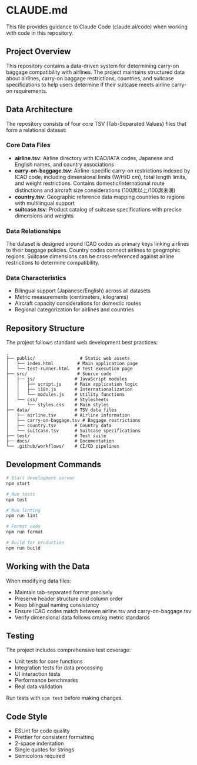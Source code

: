 # CLAUDE.md

This file provides guidance to Claude Code (claude.ai/code) when working with code in this repository.

## Project Overview

This repository contains a data-driven system for determining carry-on baggage compatibility with airlines. The project maintains structured data about airlines, carry-on baggage restrictions, countries, and suitcase specifications to help users determine if their suitcase meets airline carry-on requirements.

## Data Architecture

The repository consists of four core TSV (Tab-Separated Values) files that form a relational dataset:

### Core Data Files

- **airline.tsv**: Airline directory with ICAO/IATA codes, Japanese and English names, and country associations
- **carry-on-baggage.tsv**: Airline-specific carry-on restrictions indexed by ICAO code, including dimensional limits (W/H/D cm), total length limits, and weight restrictions. Contains domestic/international route distinctions and aircraft size considerations (100席以上/100席未満)
- **country.tsv**: Geographic reference data mapping countries to regions with multilingual support
- **suitcase.tsv**: Product catalog of suitcase specifications with precise dimensions and weights

### Data Relationships

The dataset is designed around ICAO codes as primary keys linking airlines to their baggage policies. Country codes connect airlines to geographic regions. Suitcase dimensions can be cross-referenced against airline restrictions to determine compatibility.

### Data Characteristics

- Bilingual support (Japanese/English) across all datasets
- Metric measurements (centimeters, kilograms)
- Aircraft capacity considerations for domestic routes
- Regional categorization for airlines and countries

## Repository Structure

The project follows standard web development best practices:

```
.
├── public/                 # Static web assets
│   ├── index.html         # Main application page
│   └── test-runner.html   # Test execution page
├── src/                   # Source code
│   ├── js/               # JavaScript modules
│   │   ├── script.js     # Main application logic
│   │   ├── i18n.js       # Internationalization
│   │   └── modules.js    # Utility functions
│   └── css/              # Stylesheets
│       └── styles.css    # Main styles
├── data/                 # TSV data files
│   ├── airline.tsv       # Airline information
│   ├── carry-on-baggage.tsv # Baggage restrictions
│   ├── country.tsv       # Country data
│   └── suitcase.tsv      # Suitcase specifications
├── test/                 # Test suite
├── docs/                 # Documentation
└── .github/workflows/    # CI/CD pipelines
```

## Development Commands

```bash
# Start development server
npm start

# Run tests
npm test

# Run linting
npm run lint

# Format code
npm run format

# Build for production
npm run build
```

## Working with the Data

When modifying data files:
- Maintain tab-separated format precisely
- Preserve header structure and column order
- Keep bilingual naming consistency
- Ensure ICAO codes match between airline.tsv and carry-on-baggage.tsv
- Verify dimensional data follows cm/kg metric standards

## Testing

The project includes comprehensive test coverage:
- Unit tests for core functions
- Integration tests for data processing
- UI interaction tests
- Performance benchmarks
- Real data validation

Run tests with `npm test` before making changes.

## Code Style

- ESLint for code quality
- Prettier for consistent formatting
- 2-space indentation
- Single quotes for strings
- Semicolons required